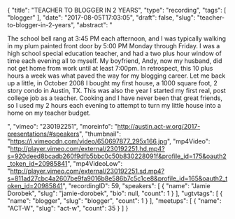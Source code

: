 {
  "title": "TEACHER TO BLOGGER IN 2 YEARS",
  "type": "recording",
  "tags": [
    "blogger"
  ],
  "date": "2017-08-05T17:03:05",
  "draft": false,
  "slug": "teacher-to-blogger-in-2-years",
  "abstract": "<p>The school bell rang at 3:45 PM each afternoon, and I was typically walking in my plum painted front door by 5:00 PM Monday through Friday. I was a high school special education teacher, and had a two plus hour window of time each evening all to myself. My boyfriend, Andy, now my husband, did not get home from work until at least 7:00pm. In retrospect, this 10 plus hours a week was what paved the way for my blogging career. Let me back up a little, in October 2008 I bought my first house, a 1000 square foot, 2 story condo in Austin, TX. This was also the year I started my first real, post college job as a teacher. Cooking and I have never been that great friends, so I used my 2 hours each evening to attempt to turn my little house into a home on my teacher budget.</p>",
  "vimeo": "230192251",
  "moreinfo": "http://austin.act-w.org/2017-presentations/#speakers",
  "thumbnail": "https://i.vimeocdn.com/video/650697877_295x166.jpg",
  "mp4Video": "http://player.vimeo.com/external/230192251.hd.mp4?s=920deed8bcadb260f9dfb5bbc0c50b830228091f&profile_id=175&oauth2_token_id=20985841",
  "mp4VideoLow": "http://player.vimeo.com/external/230192251.sd.mp4?s=811ad27cbc4a2607be9fa9016b8e586b7c5c1ce8&profile_id=165&oauth2_token_id=20985841",
  "recordingID": 59,
  "speakers": [
    {
      "name": "Jamie Dorobek",
      "slug": "jamie-dorobek",
      "bio": null,
      "count": 1
    }
  ],
  "ugtvtags": [
    {
      "name": "blogger",
      "slug": "blogger",
      "count": 1
    }
  ],
  "meetups": [
    {
      "name": "ACT-W",
      "slug": "act-w",
      "count": 35
    }
  ]
}